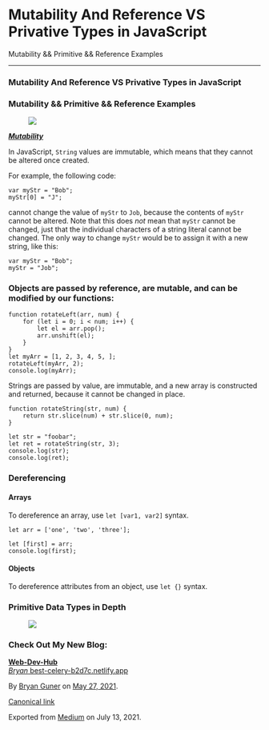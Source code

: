 # Mutability And Reference VS Privative Types in JavaScript

Mutability && Primitive && Reference Examples

---

### Mutability And Reference VS Privative Types in JavaScript

### Mutability && Primitive && Reference Examples

<figure><img src="https://cdn-images-1.medium.com/max/800/0*J3mKJ-lWgfS3qi5E.png" class="graf-image" /></figure><a href="https://doesitmutate.xyz/" class="markup--anchor markup--p-anchor"><strong><em>Mutability</em></strong></a>

In JavaScript, `String` values are immutable, which means that they cannot be altered once created.

For example, the following code:

    var myStr = "Bob";
    myStr[0] = "J";

cannot change the value of `myStr` to `Job`, because the contents of `myStr` cannot be altered. Note that this does _not_ mean that `myStr` cannot be changed, just that the individual characters of a string literal cannot be changed. The only way to change `myStr` would be to assign it with a new string, like this:

    var myStr = "Bob";
    myStr = "Job";

### Objects are passed by reference, are mutable, and can be modified by our functions:

    function rotateLeft(arr, num) {
        for (let i = 0; i < num; i++) {
            let el = arr.pop();
            arr.unshift(el);
        }
    }
    let myArr = [1, 2, 3, 4, 5, ];
    rotateLeft(myArr, 2);
    console.log(myArr);

Strings are passed by value, are immutable, and a new array is constructed and returned, because it cannot be changed in place.

    function rotateString(str, num) {
        return str.slice(num) + str.slice(0, num);
    }

    let str = "foobar";
    let ret = rotateString(str, 3);
    console.log(str);
    console.log(ret);

### Dereferencing

#### Arrays

To dereference an array, use `let [var1, var2]` syntax.

    let arr = ['one', 'two', 'three'];

    let [first] = arr;
    console.log(first);

#### Objects

To dereference attributes from an object, use `let {}` syntax.

### Primitive Data Types in Depth

<figure><img src="https://cdn-images-1.medium.com/max/2560/1*mRr-4QeqbjcMUTtQQNOlEw.png" class="graf-image" /></figure>

### Check Out My New Blog:

<a href="https://bgoonz-blog.netlify.app/" class="markup--anchor markup--mixtapeEmbed-anchor" title="https://bgoonz-blog.netlify.app/"><strong>Web-Dev-Hub</strong><br />
<em>Bryan</em> best-celery-b2d7c.netlify.app</a><a href="https://bgoonz-blog.netlify.app/" class="js-mixtapeImage mixtapeImage u-ignoreBlock"></a>

By <a href="https://medium.com/@bryanguner" class="p-author h-card">Bryan Guner</a> on [May 27, 2021](https://medium.com/p/5294422db4b0).

<a href="https://medium.com/@bryanguner/mutability-and-reference-vs-privative-types-in-javascript-5294422db4b0" class="p-canonical">Canonical link</a>

Exported from [Medium](https://medium.com) on July 13, 2021.
